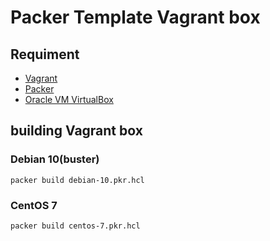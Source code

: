 Packer Template Vagrant box
=========================================

Requiment
---------
- [Vagrant](http://www.vagrantup.com/ "Vagrant")
- [Packer](http://www.packer.io/ "Packer")
- [Oracle VM VirtualBox](https://www.virtualbox.org/ "Oracle VM VirtualBox")

building Vagrant box
----------------------------------

### Debian 10(buster)

```
packer build debian-10.pkr.hcl
```

### CentOS 7

```
packer build centos-7.pkr.hcl
```

